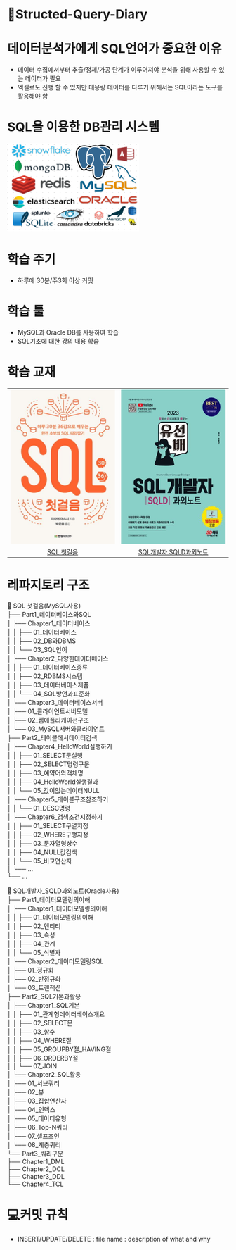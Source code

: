 # 📓Structed-Query-Diary

# 데이터분석가에게 SQL언어가 중요한 이유
- 데이터 수집에서부터 추출/정제/가공 단계가 이루어져야 분석을 위해 사용할 수 있는 데이터가 필요
- 엑셀로도 진행 할 수 있지만 대용량 데이터를 다루기 위해서는 SQL이라는 도구를 활용해야 함

# SQL을 이용한 DB관리 시스템
<img src="images/DB관리 시스템의 종류.png" alt="DB관리 시스템의 종류" width="300" height="200">

# 학습 주기
- 하루에 30분/주3회 이상 커밋

# 학습 툴
- MySQL과 Oracle DB를 사용하여 학습
- SQL기초에 대한 강의 내용 학습

# 학습 교재
<p align="center">
  <table>
    <tr>
      <td><img src="images/SQL첫걸음.png" alt="SQL첫걸음" width="250" height="350"></td>
      <td><img src="images/SQL개발자.png" alt="SQL개발자 SQLD과외노트" width="250" height="350"></td>
    </tr>
    <tr>
      <td align="center"><a href="https://product.kyobobook.co.kr/detail/S000001057649">SQL 첫걸음</a></td>
      <td align="center"><a href="https://product.kyobobook.co.kr/detail/S000200050101">SQL개발자 SQLD과외노트</a></td>
    </tr>
  </table>
</p>

  
# 레파지토리 구조
📂 SQL 첫걸음(MySQL사용)<br>
├── Part1_데이터베이스와SQL<br>
│   ├── Chapter1_데이터베이스<br>
│   │   ├── 01_데이터베이스<br>
│   │   ├── 02_DB와DBMS<br>
│   │   └── 03_SQL언어<br>
│   ├── Chapter2_다양한데이터베이스<br>
│   │   ├── 01_데이터베이스종류<br>
│   │   ├── 02_RDBMS시스템<br>
│   │   ├── 03_데이터베이스제품<br>
│   │   └── 04_SQL방언과표준화<br>
│   └── Chapter3_데이터베이스서버<br>
│       ├── 01_클라이언트서버모델<br>
│       ├── 02_웹애플리케이션구조<br>
│       └── 03_MySQL서버와클라이언트<br>
├── Part2_테이블에서데이터검색<br>
│   ├── Chapter4_HelloWorld실행하기<br>
│   │   ├── 01_SELECT문실행<br>
│   │   ├── 02_SELECT명령구문<br>
│   │   ├── 03_예약어와객체명<br>
│   │   ├── 04_HelloWorld실행결과<br>
│   │   └── 05_값이없는데이터NULL<br>
│   ├── Chapter5_테이블구조참조하기<br>
│   │   └── 01_DESC명령<br>
│   ├── Chapter6_검색조건지정하기<br>
│   │   ├── 01_SELECT구열지정<br>
│   │   ├── 02_WHERE구행지정<br>
│   │   ├── 03_문자열형상수<br>
│   │   ├── 04_NULL값검색<br>
│   │   └── 05_비교연산자<br>
│   └── ...<br>
└── ...<br>


📂 SQL개발자_SQLD과외노트(Oracle사용)<br>
├── Part1_데이터모델링의이해<br>
│   ├── Chapter1_데이터모델링의이해<br>
│   │   ├── 01_데이터모델링의이해<br>
│   │   ├── 02_엔티티<br>
│   │   ├── 03_속성<br>
│   │   ├── 04_관계<br>
│   │   └── 05_식별자<br>
│   └── Chapter2_데이터모델링SQL<br>
│       ├── 01_정규화<br>
│       ├── 02_반정규화<br>
│       └── 03_트랜잭션<br>
├── Part2_SQL기본과활용<br>
│   ├── Chapter1_SQL기본<br>
│   │   ├── 01_관계형데이터베이스개요<br>
│   │   ├── 02_SELECT문<br>
│   │   ├── 03_함수<br>
│   │   ├── 04_WHERE절<br>
│   │   ├── 05_GROUPBY절_HAVING절<br>
│   │   ├── 06_ORDERBY절<br>
│   │   └── 07_JOIN<br>
│   └── Chapter2_SQL활용<br>
│       ├── 01_서브쿼리<br>
│       ├── 02_뷰<br>
│       ├── 03_집합연산자<br>
│       ├── 04_인덱스<br>
│       ├── 05_데이터유형<br>
│       ├── 06_Top-N쿼리<br>
│       ├── 07_셀프조인<br>
│       └── 08_계층쿼리<br>
└── Part3_쿼리구문<br>
    ├── Chapter1_DML<br>
    ├── Chapter2_DCL<br>
    ├── Chapter3_DDL<br>
    └── Chapter4_TCL<br>



# 💻커밋 규칙
- INSERT/UPDATE/DELETE : file name : description of what and why

